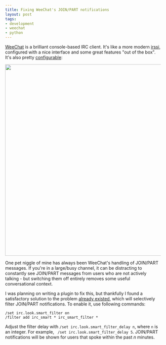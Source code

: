 ```yaml
---
title: Fixing WeeChat's JOIN/PART notifications
layout: post
tags:
- development
- weechat
- python
---
```


[WeeChat][weechat] is a brilliant console-based IRC client. It's like a more modern [irssi][irssi], configured with a nice interface and some great features "out of the box". It's also pretty [configurable][weechat-screenshots]:

<a href="../images/weechat-screenshots.png"><img src="../images/weechat-screenshots.png" width="800" height="618"></img></a>

One pet niggle of mine has always been WeeChat's handling of JOIN/PART messages. If you're in a large/busy channel, it can be distracting to constantly see JOIN/PART messages from users who are not actively talking - but switching them off entirely removes some useful conversational context.

I was planning on writing a plugin to fix this, but thankfully I found a satisfactory solution to the problem [already existed][smartfilter], which will selectively filter JOIN/PART notifications. To enable it, use following commands:
```
/set irc.look.smart_filter on
/filter add irc_smart * irc_smart_filter *
```

Adjust the filter delay with `/set irc.look.smart_filter_delay n`, where `n` is an integer. For example, ` /set irc.look.smart_filter_delay 5`. JOIN/PART notifications will be shown for users that spoke within the past *n* minutes.

[weechat]: http://weechat.org/
[irssi]: http://www.irssi.org/
[weechat-screenshots]: http://weechat.org/about/screenshots/

[smartfilter]: http://dev.weechat.org/post/2008/10/25/Smart-IRC-join-part-quit-message-filter